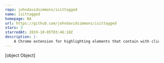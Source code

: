 ```yaml
---
repo: johndavidsimmons/isittagged
name: isittagged
homepage: NA
url: https://github.com/johndavidsimmons/isittagged
stars: 3
starredAt: 2019-10-05T03:46:18Z
description: |-
    A Chrome extension for highlighting elements that contain with click tag attributes 
---
```


[object Object]
